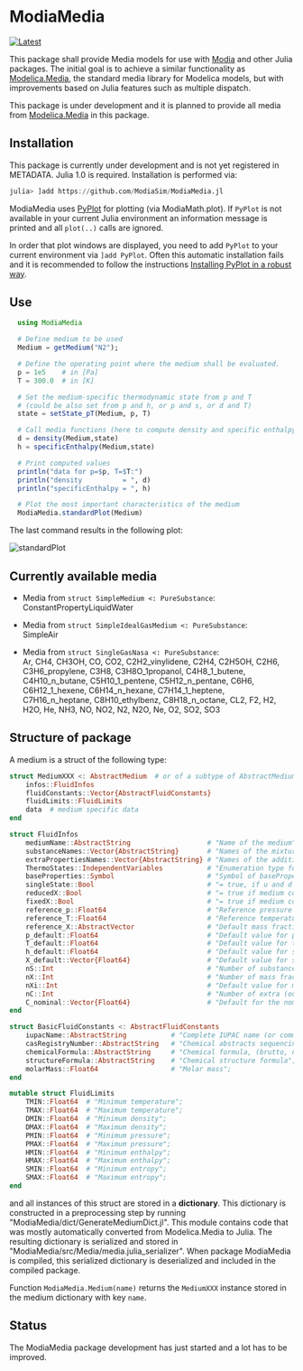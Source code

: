 # ModiaMedia

[![Latest](https://img.shields.io/badge/docs-latest-blue.svg)](https://modiasim.github.io/ModiaMedia.jl/latest/)

This package shall provide Media models for use with [Modia](https://github.com/ModiaSim/Modia.jl)
and other Julia packages. The initial goal is to achieve a similar functionality as
[Modelica.Media](https://doc.modelica.org/Modelica%203.2.3/Resources/helpDymola/Modelica_Media.html#Modelica.Media),
the standard media library for Modelica models, but with improvements based on Julia features
such as multiple dispatch.

This package is under development and it is planned to provide all media from
[Modelica.Media](https://doc.modelica.org/Modelica%203.2.3/Resources/helpDymola/Modelica_Media.html#Modelica.Media)
in this package.


## Installation

This package is currently under development and is not yet registered in METADATA.
Julia 1.0 is required. Installation is performed via:

```julia
julia> ]add https://github.com/ModiaSim/ModiaMedia.jl
```

ModiaMedia uses [PyPlot](https://github.com/JuliaPy/PyPlot.jl) for plotting (via ModiaMath.plot).
If `PyPlot` is not available in your current Julia environment
an information message is printed and all `plot(..)` calls are ignored.

In order that plot windows are displayed, you need to add `PyPlot` to your current environment
via `]add PyPlot`. Often this automatic installation fails and it is recommended to follow
the instructions
[Installing PyPlot in a robust way](https://github.com/ModiaSim/ModiaMath.jl/wiki/Installing-PyPlot-in-a-robust-way).


## Use

```julia
  using ModiaMedia

  # Define medium to be used
  Medium = getMedium("N2");

  # Define the operating point where the medium shall be evaluated.
  p = 1e5    # in [Pa]
  T = 300.0  # in [K]

  # Set the medium-specific thermodynamic state from p and T
  # (could be also set from p and h, or p and s, or d and T)
  state = setState_pT(Medium, p, T)

  # Call media functions (here to compute density and specific enthalpy)
  d = density(Medium,state)
  h = specificEnthalpy(Medium,state)

  # Print computed values
  println("data for p=$p, T=$T:")
  println("density          = ", d)
  println("specificEnthalpy = ", h)

  # Plot the most important characteristics of the medium
  ModiaMedia.standardPlot(Medium)
```

The last command results in the following plot:

![standardPlot](https://ModiaSim.github.io/ModiaMedia.jl/resources/images/N2.png)

## Currently available media

- Media from `struct SimpleMedium <: PureSubstance`:\
  ConstantPropertyLiquidWater

- Media from `struct SimpleIdealGasMedium <: PureSubstance`: \
  SimpleAir

- Media from `struct SingleGasNasa <: PureSubstance`: \
  Ar, CH4, CH3OH, CO, CO2, C2H2_vinylidene, C2H4, C2H5OH, C2H6, C3H6_propylene, C3H8, C3H8O_1propanol, C4H8_1_butene, C4H10_n_butane, C5H10_1_pentene, C5H12_n_pentane, C6H6, C6H12_1_hexene, C6H14_n_hexane, C7H14_1_heptene, C7H16_n_heptane, C8H10_ethylbenz, C8H18_n_octane, CL2, F2, H2, H2O, He, NH3, NO, NO2, N2, N2O, Ne, O2, SO2, SO3


## Structure of package

A medium is a struct of the following type:

```julia
struct MediumXXX <: AbstractMedium  # or of a subtype of AbstractMedium
    infos::FluidInfos
    fluidConstants::Vector{AbstractFluidConstants}
    fluidLimits::FluidLimits
    data  # medium specific data
end

struct FluidInfos 
    mediumName::AbstractString                   # "Name of the medium";
    substanceNames::Vector{AbstractString}       # "Names of the mixture substances. Set substanceNames=[mediumName] if only one substance.";
    extraPropertiesNames::Vector{AbstractString} # "Names of the additional (extra) transported properties. Set extraPropertiesNames=fill(\"\",0) if unused"
    ThermoStates::IndependentVariables           # "Enumeration type for independent variables";
    baseProperties::Symbol                       # "Symbol of baseProperties model = :BaseProperties_<StructName>
    singleState::Bool                            # "= true, if u and d are not a function of pressure";
    reducedX::Bool                               # "= true if medium contains the equation sum(X) = 1.0; set reducedX=true if only one substance (see docu for details)";
    fixedX::Bool                                 # "= true if medium contains the equation X = reference_X";
    reference_p::Float64                         # "Reference pressure of Medium: default 1 atmosphere";
    reference_T::Float64                         # "Reference temperature of Medium: default 25 deg Celsius";
    reference_X::AbstractVector                  # "Default mass fractions of medium";
    p_default::Float64                           # "Default value for pressure of medium (for initialization)";
    T_default::Float64                           # "Default value for temperature of medium (for initialization)";
    h_default::Float64                           # "Default value for specific enthalpy of medium (for initialization)";
    X_default::Vector{Float64}                   # "Default value for specific enthalpy of medium (for initialization)";
    nS::Int                                      # "Number of substances"
    nX::Int                                      # "Number of mass fractions"
    nXi::Int                                     # "Default value for mass fractions of medium (for initialization)"
    nC::Int                                      # "Number of extra (outside of standard mass-balance) transported properties"
    C_nominal::Vector{Float64}                   # "Default for the nominal values for the extra properties"  
end

struct BasicFluidConstants <: AbstractFluidConstants
    iupacName::AbstractString           # "Complete IUPAC name (or common name, if non-existent)";
    casRegistryNumber::AbstractString   # "Chemical abstracts sequencing number (if it exists)";
    chemicalFormula::AbstractString     # "Chemical formula, (brutto, nomenclature according to Hill";
    structureFormula::AbstractString    # "Chemical structure formula";
    molarMass::Float64                  # "Molar mass";
end

mutable struct FluidLimits
    TMIN::Float64  # "Minimum temperature";
    TMAX::Float64  # "Maximum temperature";
    DMIN::Float64  # "Minimum density";
    DMAX::Float64  # "Maximum density";
    PMIN::Float64  # "Minimum pressure";
    PMAX::Float64  # "Maximum pressure";
    HMIN::Float64  # "Minimum enthalpy";
    HMAX::Float64  # "Maximum enthalpy";
    SMIN::Float64  # "Minimum entropy";
    SMAX::Float64  # "Maximum entropy";
end
```

and all instances of this struct are stored in a **dictionary**.
This dictionary is constructed in a preprocessing step
by running "ModiaMedia/dict/GenerateMediumDict.jl".
This module contains code that was mostly automatically
converted from Modelica.Media to Julia.
The resulting dictionary is serialized and stored in "ModiaMedia/src/Media/media.julia_serializer".
When package ModiaMedia is compiled, this serialized dictionary is deserialized
and included in the compiled package.

Function `ModiaMedia.Medium(name)` returns the `MediumXXX` instance stored
in the medium dictionary with key `name`.


## Status

The ModiaMedia package development has just started and a lot has to be improved.


